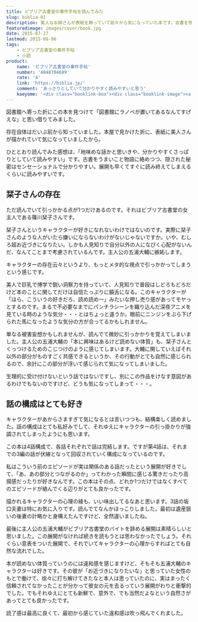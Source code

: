 ```yaml
---
title: ビブリア古書堂の事件手帖を読んでみた
slug: biblia-01
description: 美人なお姉さんが表紙を飾っていて前々から気になっていた本です。古書を物語にうまいこと絡めていて面白い本でした。もっと小難しいのをイメージしてましたが、意外にも内容はとてもわかりやすく、さらっと読めてしまいます。
featuredimage: images/cover/book.jpg
date: 2015-07-27
lastmod: 2015-08-06
tags: 
    - ビブリア古書堂の事件手帖
    - 小説
product:
    name: 'ビブリア古書堂の事件手帖'
    number: '4048704699'
    rate: '4'
    link: 'https://biblia.jp/'
    comment: 'あっさりとしていて分かりやすく読みやすいと思う'
    kaeyome: '<div class="booklink-box"><div class="booklink-image"><a href="https://www.amazon.co.jp/exec/obidos/asin/4048704699/illusionspace-22/" target="_blank" ><img src="https://ecx.images-amazon.com/images/I/51gLuGWoTaL._SL160_.jpg" style="border: none;" /></a></div><div class="booklink-info"><div class="booklink-name"><a href="https://www.amazon.co.jp/exec/obidos/asin/4048704699/illusionspace-22/" target="_blank" >ビブリア古書堂の事件手帖―栞子さんと奇妙な客人たち (メディアワークス文庫)</a><div class="booklink-powered-date">posted with <a href="https://yomereba.com" rel="nofollow" target="_blank">ヨメレバ</a></div></div><div class="booklink-detail">三上 延 アスキーメディアワークス 2011-03-25    </div><div class="booklink-link2"><div class="shoplinkamazon"><a href="https://www.amazon.co.jp/exec/obidos/asin/4048704699/illusionspace-22/" target="_blank" >Amazon</a></div><div class="shoplinkkindle"><a href="https://www.amazon.co.jp/exec/obidos/ASIN/B00BB9F0SG/illusionspace-22/" target="_blank" >Kindle</a></div><div class="shoplinkrakuten"><a href="https://hb.afl.rakuten.co.jp/hgc/11acbc01.369b1bf6.11acbc02.cabf9fe9/?pc=http%3A%2F%2Fbooks.rakuten.co.jp%2Frb%2F11123596%2F%3Fscid%3Daf_ich_link_urltxt%26m%3Dhttp%3A%2F%2Fm.rakuten.co.jp%2Fev%2Fbook%2F" target="_blank" >楽天ブックス</a></div>                  	  <div class="shoplinkkino"><a href="https://ck.jp.ap.valuecommerce.com/servlet/referral?sid=3085416&pid=882196163&vc_url=http%3A%2F%2Fwww.kinokuniya.co.jp%2Ff%2Fdsg-01-9784048704694" target="_blank" >紀伊國屋書店<img src="https://ad.jp.ap.valuecommerce.com/servlet/gifbanner?sid=3085416&pid=882196163" height="1" width="1" border="0"></a></div>	  	  	</div></div><div class="booklink-footer"></div></div>'
---
```


図書館へ寄った折にこの本を見つけて「図書館にラノベが置いてあるなんてすげえな」と思い借りてみました。

存在自体はだいぶ前から知っていました。本屋で見かけた折に、表紙に美人さんが描かれていて気になっていましたから。

ひととおり読んでみた感想は、「地味めな話かと思いきや、分かりやすくさっぱりとしていて読みやすい」です。古書をうまいこと物語に絡めつつ、隠された秘密はセンセーショナルで分かりやすい。展開も早くてすぐに読み終えてしまえるくらいに読みやすいです。

## 栞子さんの存在

ただ読んでいて引っかかる点が1つだけあるのです。それはビブリア古書堂の女主人である篠川栞子さんです。

栞子さんというキャラクターが好きになれないわけではないのです。実際に栞子さんのような人がいたら嫌いにならないわけがないじゃないですか。いや、むしろ超お近づきになりたい。しかも人見知りで自分以外の人になびく心配がないんだ、なんてことまで考慮されているんです。主人公の五浦大輔に嫉妬します。

キャラクターの存在云々というより、もっとメタ的な視点で引っかかってしまうという感じです。

美人で巨乳で博学で鋭い洞察力を持っていて、人見知りで普段はしどろもどろだけど本のことに関してだけは自信たっぷりに饒舌になる。このキャラクターが「ほら、こういうの好きだろ、読め読めー」みたいな押し売り感があってモヤっとするのです。まるで不必要なまでにパンチラシーンを織り込んだ深夜アニメを見ている時のような気分・・・とはちょっと違うか。眼前にニンジンをぶら下げられた馬になったような気分の方が合ってるかもしれません。

単なる被害妄想かもしれませんが、読んでて微妙に引っかかりを覚えてしまいました。主人公の五浦大輔の「本に興味はあるけど読めない体質」も、栞子さんとくっつけるためのこじつけのように感じてしまいます。大輔に関していえばそれ以外の部分がものすごく共感できるというか、その行動がとても自然に感じられるので、余計にこの部分が浮いて感じられて気になってしまいました。

生理的に受け付けないという話ではないですし、別にこの作品をけなす意図があるわけでもないのですけど、どうも気になってしまって・・・。

## 話の構成はとても好き

キャラクターがあからさますぎて気になるとは言いつつも、結構楽しく読めました。話の構成はとても私好みでして、それゆえにキャラクターの引っ掛かりが強調されてしまったようにも思います。

この本は4話構成で、各話それぞれで話は完結します。ですが第4話は、それまでの3編の話が伏線となって回収されていく構成になっているのです。

私はこういう前のエピソードが実は関係のある話だったという展開が好きでして、「あ、あの部分とつながるのか」ってわかった瞬間に感じる驚きだったり高揚感だったりが好きなんです。この本はその点、どれか1つだけではなくすべてのエピソードが絡んでくる辺りがとても良かったです。

描かれるキャラクターの心理の綾も、いい味出してるなあと思います。3話の坂口夫妻は特にお気に入りです。読んでてなんかほっこりしました。最初は遺産狙いの後妻の計略かと身構えたんですけど、全然違いましたね。

最後に主人公の五浦大輔がビブリア古書堂のバイトを辞める展開は素晴らしいと思いました。この展開がなければ続きを読もうとは思わなかったでしょう。それくらい意表をついた展開で、それでいてキャラクターの心理からすればとても自然な流れでした。

本が読めない体質っていうのには違和感を感じますけど、そもそも五浦大輔のキャラクターは好きです。その彼が「お近づきになりたいな」と思っていた女性のもとで働けて、徐々に打ち解けてきたなと本人は思っていたのに、実はまったく信頼されてなかったことが分かって彼女の元を去るっていう展開がわりと衝撃的でした。でもそれゆえにとても新鮮で、意外で、でも当然だよなという自然さがあってとても良かったです。

読了感は最高に良くて、最初から感じていた違和感は吹っ飛んでくれました。
